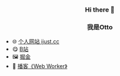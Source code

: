 ### <div align="center">Hi there 👋</div>
### <div align="center">我是Otto</div>

- 🌐 [个人网站 ijust.cc](https://blog.ijust.cc)
- 😋 [B站](https://space.bilibili.com/5157699)
- 🖼 [掘金](https://juejin.cn/user/2612095355987351)
- 🎵 [播客《Web Worker》](https://github.com/WebWorkerFM/web-worker-fm)
